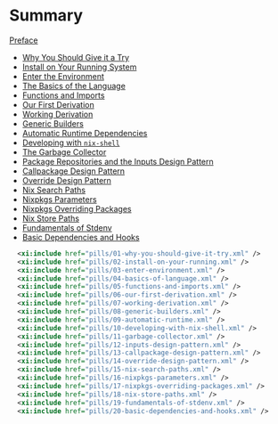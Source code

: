 # Summary

[Preface](00-preface.md)

- [Why You Should Give it a Try](01-why-you-should-give-it-try.md)
- [Install on Your Running System](02-install-on-your-running.md)
- [Enter the Environment](03-enter-environment.md)
- [The Basics of the Language](04-basics-of-language.md)
- [Functions and Imports](05-functions-and-imports.md)
- [Our First Derivation](06-our-first-derivation.md)
- [Working Derivation](07-working-derivation.md)
- [Generic Builders](08-generic-builders.md)
- [Automatic Runtime Dependencies](09-automatic-runtime.md)
- [Developing with `nix-shell`](10-developing-with-nix-shell.md)
- [The Garbage Collector](11-garbage-collector.md)
- [Package Repositories and the Inputs Design Pattern](12-inputs-design-pattern.md)
- [Callpackage Design Pattern](13-callpackage-design-pattern.md)
- [Override Design Pattern](14-override-design-pattern.md)
- [Nix Search Paths](15-nix-search-paths.md)
- [Nixpkgs Parameters](16-nixpkgs-parameters.md)
- [Nixpkgs Overriding Packages](17-nixpkgs-overriding-packages.md)
- [Nix Store Paths](18-nix-store-paths.md)
- [Fundamentals of Stdenv](19-fundamentals-of-stdenv.md)
- [Basic Dependencies and Hooks](20-basic-dependencies-and-hooks.md)




```xml
  <xi:include href="pills/01-why-you-should-give-it-try.xml" />
  <xi:include href="pills/02-install-on-your-running.xml" />
  <xi:include href="pills/03-enter-environment.xml" />
  <xi:include href="pills/04-basics-of-language.xml" />
  <xi:include href="pills/05-functions-and-imports.xml" />
  <xi:include href="pills/06-our-first-derivation.xml" />
  <xi:include href="pills/07-working-derivation.xml" />
  <xi:include href="pills/08-generic-builders.xml" />
  <xi:include href="pills/09-automatic-runtime.xml" />
  <xi:include href="pills/10-developing-with-nix-shell.xml" />
  <xi:include href="pills/11-garbage-collector.xml" />
  <xi:include href="pills/12-inputs-design-pattern.xml" />
  <xi:include href="pills/13-callpackage-design-pattern.xml" />
  <xi:include href="pills/14-override-design-pattern.xml" />
  <xi:include href="pills/15-nix-search-paths.xml" />
  <xi:include href="pills/16-nixpkgs-parameters.xml" />
  <xi:include href="pills/17-nixpkgs-overriding-packages.xml" />
  <xi:include href="pills/18-nix-store-paths.xml" />
  <xi:include href="pills/19-fundamentals-of-stdenv.xml" />
  <xi:include href="pills/20-basic-dependencies-and-hooks.xml" />
```

